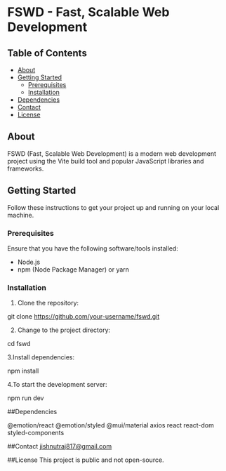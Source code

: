 # FSWD - Fast, Scalable Web Development

## Table of Contents

- [About](#about)
- [Getting Started](#getting-started)
  - [Prerequisites](#prerequisites)
  - [Installation](#installation)
- [Dependencies](#dependencies)
- [Contact](#contact)
- [License](#license)

## About

FSWD (Fast, Scalable Web Development) is a modern web development project using the Vite build tool and popular JavaScript libraries and frameworks.

## Getting Started

Follow these instructions to get your project up and running on your local machine.

### Prerequisites

Ensure that you have the following software/tools installed:

- Node.js
- npm (Node Package Manager) or yarn

### Installation

1. Clone the repository:

git clone https://github.com/your-username/fswd.git

2. Change to the project directory:
   
cd fswd

3.Install dependencies:

npm install

4.To start the development server:

npm run dev

##Dependencies

@emotion/react
@emotion/styled
@mui/material
axios
react
react-dom
styled-components

##Contact
jishnutraj817@gmail.com

##License
This project is public and not open-source.




